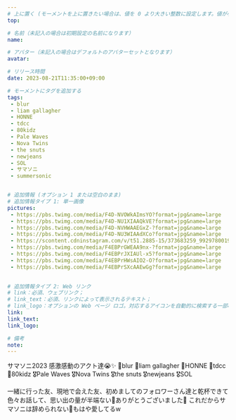 ```yaml
---
# 上に置く (モーメントを上に置きたい場合は、値を 0 より大きい整数に設定します。値が小さいほど前が高くなります。たとえば、1 はモーメントを上に置きます)
top: 

# 名前（未記入の場合は初期設定の名前になります）
name:

# アバター（未記入の場合はデフォルトのアバターセットとなります）
avatar:

# リリース時間
date: 2023-08-21T11:35:00+09:00

# モーメントにタグを追加する
tags:
 - blur
 - liam gallagher
 - HONNE
 - tdcc
 - 80kidz
 - Pale Waves
 - Nova Twins
 - the snuts
 - newjeans
 - SOL
 - サマソニ
 - summersonic


# 追加情報 (オプション 1 または空白のまま)
# 追加情報タイプ 1: 単一画像
pictures:
 - https://pbs.twimg.com/media/F4D-NVOWkAImsYO?format=jpg&name=large
 - https://pbs.twimg.com/media/F4D-NU1XIAAQkVE?format=jpg&name=large
 - https://pbs.twimg.com/media/F4D-NVHWAAEGxZ-?format=jpg&name=large
 - https://pbs.twimg.com/media/F4D-NU3WIAAdXCo?format=jpg&name=large
 - https://scontent.cdninstagram.com/v/t51.2885-15/373683259_992978001907085_7456047157939662459_n.jpg?stp=dst-jpg_e35&_nc_ht=scontent.cdninstagram.com&_nc_cat=105&_nc_ohc=IdEPvH3F2pkAX8ONA2W&edm=APs17CUBAAAA&ccb=7-5&ig_cache_key=MzE4MzU3NDY5NTA5MDUzNjQxNQ%3D%3D.2-ccb7-5&oh=00_AfCUlSDmlbs6omIc6kAUofFzlgU-b2HitAUfU44Azhej1A&oe=65018D21&_nc_sid=10d13b
 - https://pbs.twimg.com/media/F4EBPrGWEAA9nx-?format=jpg&name=large
 - https://pbs.twimg.com/media/F4EBPrJXIAUl-x5?format=jpg&name=large
 - https://pbs.twimg.com/media/F4EBPrHWsAIO2-O?format=jpg&name=large
 - https://pbs.twimg.com/media/F4EBPrSXcAAEwGg?format=jpg&name=large

 
# 追加情報タイプ 2: Web リンク
# link：必須、ウェブリンク；
# link_text：必須、リンクによって表示されるテキスト；
# link_logo：オプションの Web ページ ロゴ。対応するアイコンを自動的に検索する一部の Web サイトをサポートするようになりました。自分でアイコンを追加する必要はありません
link:
link_text:
link_logo:

# 備考
note:
---
```


<!-- 以下にテキストを書き始めます -->
サマソニ2023
感激感動のアクト達😭✨
🥇blur
🥈liam gallagher
🥉HONNE
🏅tdcc
🏅80kidz
🎖Pale Waves
🎖Nova Twins
🎖the snuts
🎖newjeans
🎖SOL

一緒に行った友、現地で会えた友、初めましてのフォロワーさん達と乾杯できて色々お話して、思い出の量が半端ない🥹ありがとうございました🫶
これだからサマソニは辞められない🤣もはや愛してるw